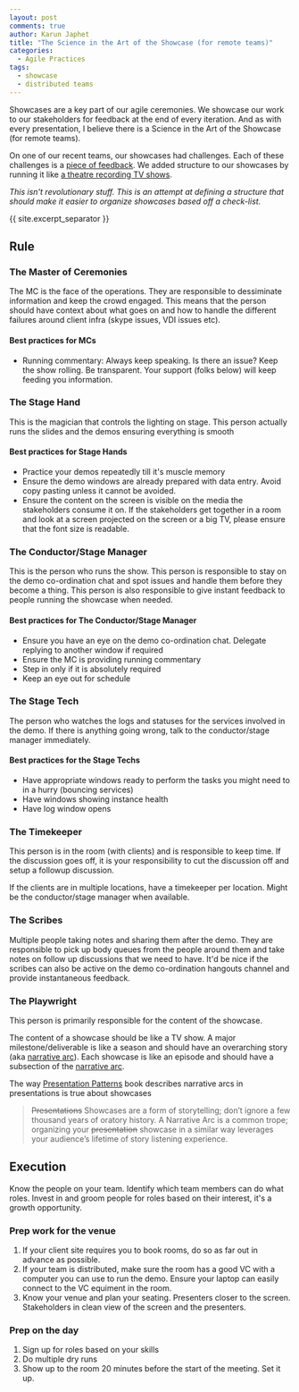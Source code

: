 ```yaml
---
layout: post
comments: true
author: Karun Japhet
title: "The Science in the Art of the Showcase (for remote teams)"
categories:
  - Agile Practices
tags:
  - showcase
  - distributed teams
---
```


Showcases are a key part of our agile ceremonies. We showcase our work to our stakeholders for feedback at the end of every iteration. And as with every presentation, I believe there is a Science in the Art of the Showcase (for remote teams).

On one of our recent teams, our showcases had challenges. Each of these challenges is a [piece of feedback](http://www.extremeprogramming.org/values.html). We added structure to our showcases by running it like [a theatre recording TV shows]((https://en.wikipedia.org/wiki/List_of_theatre_personnel)).

_This isn't revolutionary stuff. This is an attempt at defining a structure that should make it easier to organize showcases based off a check-list._

{{ site.excerpt_separator }}

## Rule

### The Master of Ceremonies

The MC is the face of the operations. They are responsible to dessiminate information and keep the crowd engaged. This means that the person should have context about what goes on and how to handle the different failures around client infra (skype issues, VDI issues etc).

#### Best practices for MCs

* Running commentary: Always keep speaking. Is there an issue? Keep the show rolling. Be transparent. Your support (folks below) will keep feeding you information.

### The Stage Hand

This is the magician that controls the lighting on stage. This person actually runs the slides and the demos ensuring everything is smooth

#### Best practices for Stage Hands

* Practice your demos repeatedly till it's muscle memory
* Ensure the demo windows are already prepared with data entry. Avoid copy pasting unless it cannot be avoided.
* Ensure the content on the screen is visible on the media the stakeholders consume it on. If the stakeholders get together in a room and look at a screen projected on the screen or a big TV, please ensure that the font size is readable.

### The Conductor/Stage Manager

This is the person who runs the show. This person is responsible to stay on the demo co-ordination chat and spot issues and handle them before they become a thing. This person is also responsible to give instant feedback to people running the showcase when needed.

#### Best practices for The Conductor/Stage Manager

* Ensure you have an eye on the demo co-ordination chat. Delegate replying to another window if required
* Ensure the MC is providing running commentary
* Step in only if it is absolutely required
* Keep an eye out for schedule

### The Stage Tech

The person who watches the logs and statuses for the services involved in the demo. If there is anything going wrong, talk to the conductor/stage manager immediately.

#### Best practices for the Stage Techs

* Have appropriate windows ready to perform the tasks you might need to in a hurry (bouncing services)
* Have windows showing instance health
* Have log window opens

### The Timekeeper

This person is in the room (with clients) and is responsible to keep time. If the discussion goes off, it is your responsibility to cut the discussion off and setup a followup discussion.

If the clients are in multiple locations, have a timekeeper per location. Might be the conductor/stage manager when available.

### The Scribes

Multiple people taking notes and sharing them after the demo. They are responsible to pick up body queues from the people around them and take notes on follow up discussions that we need to have.
It'd be nice if the scribes can also be active on the demo co-ordination hangouts channel and provide instantaneous feedback.

### The Playwright

This person is primarily responsible for the content of the showcase.

The content of a showcase should be like a TV show. A major milestone/deliverable is like a season and should have an overarching story (aka [narrative arc](https://en.wikipedia.org/wiki/Story_arc)). Each showcase is like an episode and should have a subsection of the [narrative arc](https://en.wikipedia.org/wiki/Story_arc).

The way [Presentation Patterns](https://presentationpatterns.com/glossary/#narrativearc) book describes narrative arcs in presentations is true about showcases

> ~~Presentations~~ Showcases are a form of storytelling; don’t ignore a few thousand years of oratory history. A Narrative Arc is a common trope; organizing your ~~presentation~~ showcase in a similar way leverages your audience’s lifetime of story listening experience.

## Execution

Know the people on your team. Identify which team members can do what roles. Invest in and groom people for roles based on their interest, it's a growth opportunity.

### Prep work for the venue

1. If your client site requires you to book rooms, do so as far out in advance as possible.
1. If your team is distributed, make sure the room has a good VC with a computer you can use to run the demo. Ensure your laptop can easily connect to the VC equiment in the room.
1. Know your venue and plan your seating. Presenters closer to the screen. Stakeholders in clean view of the screen and the presenters.

### Prep on the day

1. Sign up for roles based on your skills
1. Do multiple dry runs
1. Show up to the room 20 minutes before the start of the meeting. Set it up.